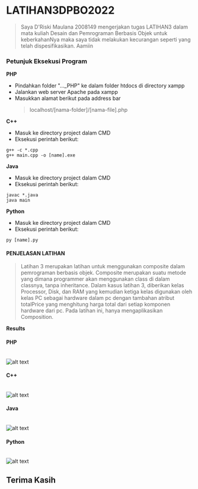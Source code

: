 # LATIHAN3DPBO2022

> Saya D'Riski Maulana 2008149 mengerjakan tugas LATIHAN3 dalam mata kuliah Desain dan Pemrograman Berbasis Objek untuk keberkahanNya maka saya tidak melakukan kecurangan seperti yang telah dispesifikasikan. Aamiin

### Petunjuk Eksekusi Program

**PHP**
- Pindahkan folder "..._PHP" ke dalam folder htdocs di directory xampp
- Jalankan web server Apache pada xampp
- Masukkan alamat berikut pada address bar 
  > localhost/[nama-folder]/[nama-file].php


**C++**
- Masuk ke directory project dalam CMD
- Eksekusi perintah berikut:
 ```
g++ -c *.cpp
g++ main.cpp -o [name].exe
```

**Java**
- Masuk ke directory project dalam CMD
- Eksekusi perintah berikut:
```
javac *.java
java main
```

**Python**
- Masuk ke directory project dalam CMD
- Eksekusi perintah berikut:
```
py [name].py
```

#### PENJELASAN LATIHAN

> Latihan 3 merupakan latihan untuk menggunakan composite dalam pemrograman berbasis objek. Composite merupakan suatu metode yang dimana programmer akan menggunakan class di dalam classnya, tanpa inheritance. Dalam kasus latihan 3, diberikan kelas Processor, Disk, dan RAM yang kemudian ketiga kelas digunakan oleh kelas PC sebagai hardware dalam pc dengan tambahan atribut totalPrice yang menghitung harga total dari setiap komponen hardware dari pc. Pada latihan ini, hanya mengaplikasikan Composition.


**Results**

#### PHP <br> <br>

![alt text](https://github.com/driskimaulana/LATIHAN2DPBO2022/blob/main/ScreenShots/Latihan3_PHP.png)

#### C++ <br> <br>
![alt text](https://github.com/driskimaulana/LATIHAN2DPBO2022/blob/main/ScreenShots/Latihan3_CPP.png)

#### Java <br> <br>
![alt text](https://github.com/driskimaulana/LATIHAN2DPBO2022/blob/main/ScreenShots/Latihan3_Java.png)

#### Python <br> <br>
![alt text](https://github.com/driskimaulana/LATIHAN2DPBO2022/blob/main/ScreenShots/Latihan3_Python.png)


## Terima Kasih




